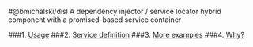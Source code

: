 #@bmichalski/disl
A dependency injector / service locator hybrid component with a promised-based service container

###1. [Usage](docs/1-usage.md)
###2. [Service definition](docs/2-service-definition.md)
###3. [More examples](docs/3-more-examples.md)
###4. [Why?](docs/4-why.md)

